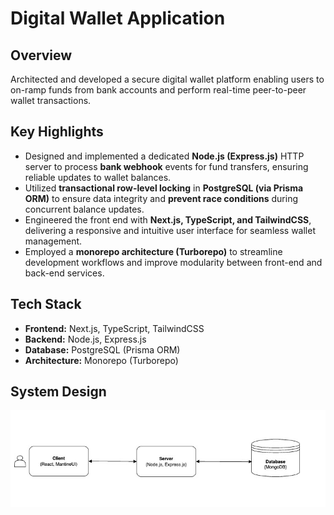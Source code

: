 # Digital Wallet Application

## Overview

Architected and developed a secure digital wallet platform enabling users to on-ramp funds from bank accounts and perform real-time peer-to-peer wallet transactions.

## Key Highlights

- Designed and implemented a dedicated **Node.js (Express.js)** HTTP server to process **bank webhook** events for fund transfers, ensuring reliable updates to wallet balances.
- Utilized **transactional row-level locking** in **PostgreSQL (via Prisma ORM)** to ensure data integrity and **prevent race conditions** during concurrent balance updates.
- Engineered the front end with **Next.js, TypeScript, and TailwindCSS**, delivering a responsive and intuitive user interface for seamless wallet management.
- Employed a **monorepo architecture (Turborepo)** to streamline development workflows and improve modularity between front-end and back-end services.

## Tech Stack

- **Frontend:** Next.js, TypeScript, TailwindCSS
- **Backend:** Node.js, Express.js
- **Database:** PostgreSQL (Prisma ORM)
- **Architecture:** Monorepo (Turborepo)

## System Design

![System Design](system-design.jpg)
